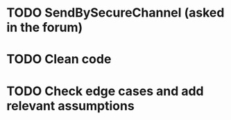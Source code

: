 # TODO SendBySecureChannel (asked in the forum)
# TODO Clean code
# TODO Check edge cases and add relevant assumptions